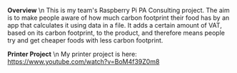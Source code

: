 
**Overview** \n
This is my team's Raspberry Pi PA Consulting project.
The aim is to make people aware of how much carbon footprint their food has by an app that calculates it using data in a file.
It adds a certain amount of VAT, based on its carbon footprint, to the product, and therefore means people try and get cheaper foods with less carbon footprint.

**Printer Project** \n
My printer project is here: https://www.youtube.com/watch?v=BoM4f39Z0m8
